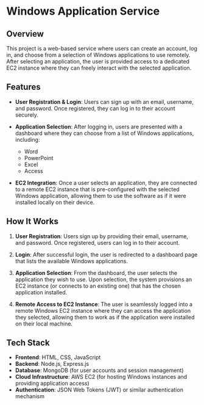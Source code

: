 # Windows Application Service

## Overview

This project is a web-based service where users can create an account, log in, and choose from a selection of Windows applications to use remotely. After selecting an application, the user is provided access to a dedicated EC2 instance where they can freely interact with the selected application.

## Features

- **User Registration & Login**: 
  Users can sign up with an email, username, and password. Once registered, they can log in to their account securely.
  
- **Application Selection**: 
  After logging in, users are presented with a dashboard where they can choose from a list of Windows applications, including:
  - Word
  - PowerPoint
  - Excel
  - Access

- **EC2 Integration**: 
  Once a user selects an application, they are connected to a remote EC2 instance that is pre-configured with the selected Windows application, allowing them to use the software as if it were installed locally on their device.

## How It Works

1. **User Registration**: 
   Users sign up by providing their email, username, and password. Once registered, users can log in to their account.
   
2. **Login**: 
   After successful login, the user is redirected to a dashboard page that lists the available Windows applications.

3. **Application Selection**: 
   From the dashboard, the user selects the application they wish to use. Upon selection, the system provisions an EC2 instance (or connects to an existing one) that has the chosen application installed.

4. **Remote Access to EC2 Instance**: 
   The user is seamlessly logged into a remote Windows EC2 instance where they can access the application they selected, allowing them to work as if the application were installed on their local machine.

## Tech Stack

- **Frontend**: HTML, CSS, JavaScript
- **Backend**: Node.js, Express.js
- **Database**: MongoDB (for user accounts and session management)
- **Cloud Infrastructure**: AWS EC2 (for hosting Windows instances and providing application access)
- **Authentication**: JSON Web Tokens (JWT) or similar authentication mechanism

